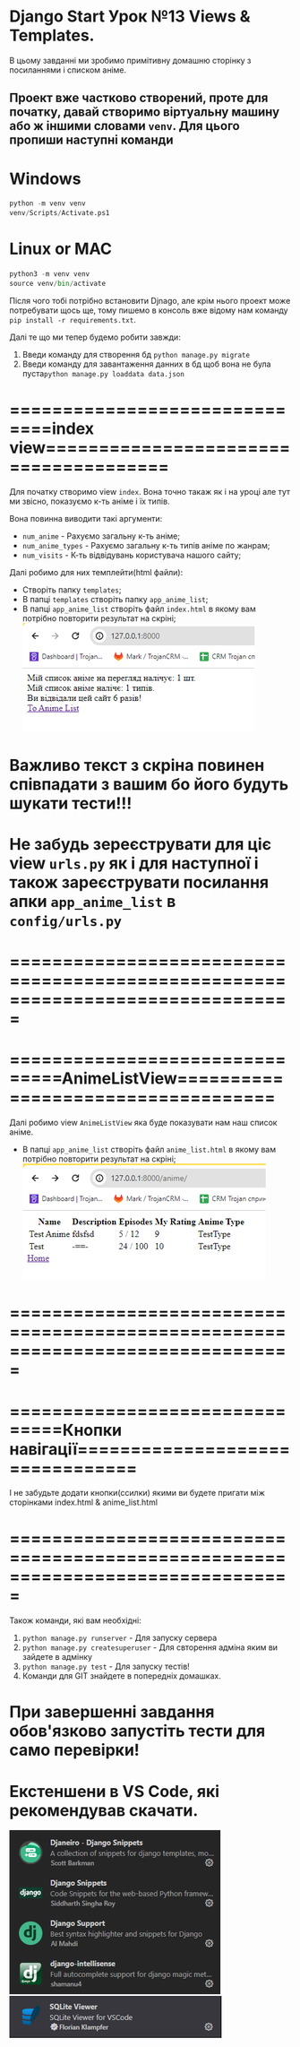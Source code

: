 # Django Start Урок №13 Views & Templates.


В цьому завданні ми зробимо примітивну домашню сторінку з посиланнями і списком аніме.

## Проект вже частково створений, проте для початку, давай створимо віртуальну машину або ж іншими словами `venv`. Для цього пропиши наступні команди

# Windows
```python
python -m venv venv
venv/Scripts/Activate.ps1
```

# Linux or MAC
```python
python3 -m venv venv
source venv/bin/activate
```

Після чого тобі потрібно встановити Djnago, але крім нього проект може потребувати щось ще, тому пишемо в консоль вже відому нам команду `pip install -r requirements.txt`.

Далі те що ми тепер будемо робити завжди:
1) Введи команду для створення бд `python manage.py migrate`
2) Введи команду для завантаження данних в бд щоб вона не була пуста`python manage.py loaddata data.json`

# ==============================index view======================================

Для початку створимо view `index`. Вона точно такаж як і на уроці але тут ми звісно, показуємо к-ть аніме і їх типів.

Вона повинна виводити такі аргументи:
* `num_anime` - Рахуємо загальну к-ть аніме;
* `num_anime_types` - Рахуємо загальну к-ть типів аніме по жанрам;
* `num_visits` - К-ть відвідувань користувача нашого сайту;

Далі робимо для них темплейти(html файли):
* Створіть папку `templates`;
* В папці `templates` створіть папку `app_anime_list`;
* В папці `app_anime_list` створіть файл `index.html` в якому вам потрібно повторити результат на скріні;
![Alt text](home_page.png)
# Важливо текст з скріна повинен співпадати з вашим бо його будуть шукати тести!!!
# Не забудь зереєструвати для ціє view `urls.py` як і для наступної і також зареєструвати посилання апки `app_anime_list` в `config/urls.py`

# ===============================================================================


# ===============================AnimeListView===================================

Далі робимо view `AnimeListView` яка буде показувати нам наш список аніме.
* В папці `app_anime_list` створіть файл `anime_list.html` в якому вам потрібно повторити результат на скріні;
![Alt text](anime_list_page.png)

# ===============================================================================

# ===============================Кнопки навігації================================

І не забудьте додати кнопки(ссилки) якими ви будете пригати між сторінками index.html & anime_list.html

# ===============================================================================

Також команди, які вам необхідні:
1) `python manage.py runserver` - Для запуску сервера
2) `python manage.py createsuperuser` - Для свторення адміна яким ви зайдете в адмінку
3) `python manage.py test` - Для запуску тестів!
4) Команди для GIT знайдете в попередніх домашках.
# При завершенні завдання обов'язково запустіть тести для само перевірки!

# Екстеншени в VS Code, які рекомендував скачати.
![Alt text](image-3.png)
![Alt text](image-4.png)
